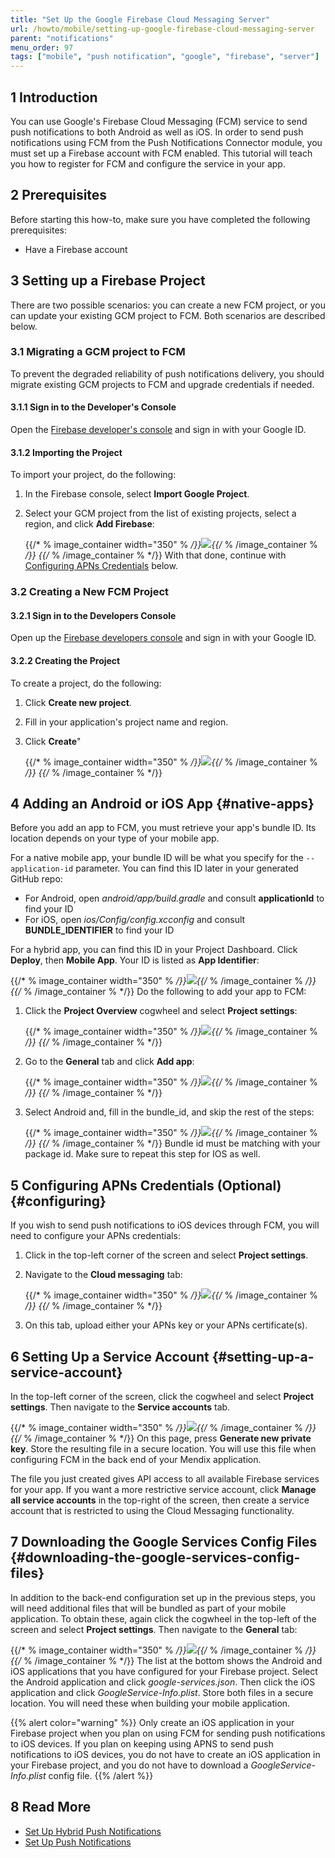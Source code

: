 ```yaml
---
title: "Set Up the Google Firebase Cloud Messaging Server"
url: /howto/mobile/setting-up-google-firebase-cloud-messaging-server
parent: "notifications"
menu_order: 97
tags: ["mobile", "push notification", "google", "firebase", "server"]
---
```


## 1 Introduction

You can use Google's Firebase Cloud Messaging (FCM) service to send push notifications to both Android as well as iOS. In order to send push notifications using FCM from the Push Notifications Connector module, you must set up a Firebase account with FCM enabled. This tutorial will teach you how to register for FCM and configure the service in your app.

## 2 Prerequisites

Before starting this how-to, make sure you have completed the following prerequisites:

* Have a Firebase account

## 3 Setting up a Firebase Project

There are two possible scenarios: you can create a new FCM project, or you can update your existing GCM project to FCM. Both scenarios are described below.

### 3.1 Migrating a GCM project to FCM

To prevent the degraded reliability of push notifications delivery, you should migrate existing GCM projects to FCM and upgrade credentials if needed.

#### 3.1.1 Sign in to the Developer's Console

Open the [Firebase developer's console](https://console.firebase.google.com/) and sign in with your Google ID.

#### 3.1.2 Importing the Project

To import your project, do the following:

1. In the Firebase console, select **Import Google Project**. 
1.  Select your GCM project from the list of existing projects, select a region, and click **Add Firebase**:

	{{/* % image_container width="350" % */}}![](/attachments/howto/mobile/native-mobile/implementation/notifications/setting-up-google-firebase-cloud-messaging-server/Add_Firebase_to_a_Google_Project.png){{/* % /image_container % */}}
{{/* % /image_container % */}}
With that done, continue with [Configuring APNs Credentials](#configuring) below.

### 3.2 Creating a New FCM Project

#### 3.2.1 Sign in to the Developers Console

Open up the [Firebase developers console](https://console.firebase.google.com/) and sign in with your Google ID.

#### 3.2.2 Creating the Project

To create a project, do the following:

1. Click **Create new project**.
1. Fill in your application's project name and region. 
1.  Click **Create**"

	{{/* % image_container width="350" % */}}![](/attachments/howto/mobile/native-mobile/implementation/notifications/setting-up-google-firebase-cloud-messaging-server/Create_Firebase_Project.png){{/* % /image_container % */}}
{{/* % /image_container % */}}
## 4 Adding an Android or iOS App {#native-apps}

Before you add an app to FCM, you must retrieve your app's bundle ID. Its location depends on your type of your mobile app.

For a native mobile app, your bundle ID will be what you specify for the `--application-id` parameter. You can find this ID later in your generated GitHub repo:

* For Android, open *android/app/build.gradle* and consult **applicationId** to find your ID 
* For iOS, open *ios/Config/config.xcconfig* and consult **BUNDLE_IDENTIFIER** to find your ID

For a hybrid app, you can find this ID in your Project Dashboard. Click **Deploy**, then **Mobile App**. Your ID is listed as **App Identifier**:

{{/* % image_container width="350" % */}}![](/attachments/howto/mobile/native-mobile/implementation/notifications/setting-up-google-firebase-cloud-messaging-server/hybrid_app_identifier.png){{/* % /image_container % */}}
{{/* % /image_container % */}}
Do the following to add your app to FCM:

1.  Click the **Project Overview** cogwheel and select **Project settings**:

	{{/* % image_container width="350" % */}}![](/attachments/howto/mobile/native-mobile/implementation/notifications/setting-up-google-firebase-cloud-messaging-server/project_settings.png){{/* % /image_container % */}}
{{/* % /image_container % */}}
1.  Go to the **General** tab and click **Add app**:

	{{/* % image_container width="350" % */}}![](/attachments/howto/mobile/native-mobile/implementation/notifications/setting-up-google-firebase-cloud-messaging-server/add_app.png){{/* % /image_container % */}}
{{/* % /image_container % */}}
1.  Select Android and, fill in the bundle_id, and skip the rest of the steps: 

	{{/* % image_container width="350" % */}}![](/attachments/howto/mobile/native-mobile/implementation/notifications/setting-up-google-firebase-cloud-messaging-server/android_setup.png){{/* % /image_container % */}}
{{/* % /image_container % */}}
Bundle id must be matching with your package id. Make sure to repeat this step for IOS as well.

## 5 Configuring APNs Credentials (Optional) {#configuring}

If you wish to send push notifications to iOS devices through FCM, you will need to configure your APNs credentials:

1. Click in the top-left corner of the screen and select **Project settings**.
1.  Navigate to the **Cloud messaging** tab:

	{{/* % image_container width="350" % */}}![](/attachments/howto/mobile/native-mobile/implementation/notifications/setting-up-google-firebase-cloud-messaging-server/push_notifications_cloud_messaging.png){{/* % /image_container % */}}
{{/* % /image_container % */}}
1. On this tab, upload either your APNs key or your APNs certificate(s).

## 6 Setting Up a Service Account {#setting-up-a-service-account}

In the top-left corner of the screen, click the cogwheel and select **Project settings**. Then navigate to the **Service accounts** tab.

{{/* % image_container width="350" % */}}![](/attachments/howto/mobile/native-mobile/implementation/notifications/setting-up-google-firebase-cloud-messaging-server/push_notifications_service_accounts.png){{/* % /image_container % */}}
{{/* % /image_container % */}}
On this page, press **Generate new private key**. Store the resulting file in a secure location. You will use this file when configuring FCM in the back end of your Mendix application.

The file you just created gives API access to all available Firebase services for your app. If you want a more restrictive service account, click **Manage all service accounts** in the top-right of the screen, then create a service account that is restricted to using the Cloud Messaging functionality.

## 7 Downloading the Google Services Config Files {#downloading-the-google-services-config-files}

In addition to the back-end configuration set up in the previous steps, you will need additional files that will be bundled as part of your mobile application. To obtain these, again click the cogwheel in the top-left of the screen and select **Project settings**. Then navigate to the **General** tab:

{{/* % image_container width="350" % */}}![](/attachments/howto/mobile/native-mobile/implementation/notifications/setting-up-google-firebase-cloud-messaging-server/push_notifications_platforms.png){{/* % /image_container % */}}
{{/* % /image_container % */}}
The list at the bottom shows the Android and iOS applications that you have configured for your Firebase project. Select the Android application and click *google-services.json*. Then click the iOS application and click *GoogleService-Info.plist*. Store both files in a secure location. You will need these when building your mobile application.

{{% alert color="warning" %}}
Only create an iOS application in your Firebase project when you plan on using FCM for sending push notifications to iOS devices. If you plan on keeping using APNS to send push notifications to iOS devices, you do not have to create an iOS application in your Firebase project, and you do not have to download a *GoogleService-Info.plist* config file.
{{% /alert %}}

## 8 Read More

* [Set Up Hybrid Push Notifications](setting-up-hybrid-push-notifications)
* [Set Up Push Notifications](setting-up-native-push-notifications)
